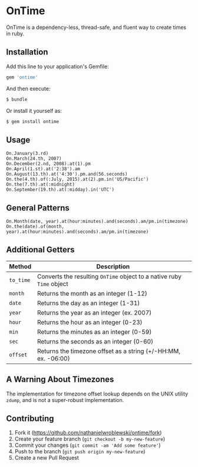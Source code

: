 OnTime
===

OnTime is a dependency-less, thread-safe, and fluent way to create times in ruby.

Installation
---

Add this line to your application's Gemfile:

```rb
gem 'ontime'
```

And then execute:

```sh
$ bundle
```

Or install it yourself as:

```sh
$ gem install ontime
```

Usage
---

```
On.January(3.rd)
On.March(24.th, 2007)
On.December(2.nd, 2008).at(1).pm
On.April(1.st).at('2:38').am
On.August(13.th).at('4:30').pm.and(56.seconds)
On.the(4.th).of(:July, 2015).at(2).pm.in('US/Pacific')
On.the(7.th).at(:midnight)
On.September(19.th).at(:midday).in('UTC')
```

General Patterns
---

```
On.Month(date, year).at(hour:minutes).and(seconds).am/pm.in(timezone)
On.the(date).of(month, year).at(hour:minutes).and(seconds).am/pm.in(timezone)
```

Additional Getters
---

Method   | Description
---------|----------
`to_time`| Converts the resulting `OnTime` object to a native ruby `Time` object
`month`  | Returns the month as an integer (1-12)
`date`   | Returns the day as an integer (1-31)
`year`   | Returns the year as an integer (ex. 2007)
`hour`   | Returns the hour as an integer (0-23)
`min`    | Returns the minutes as an integer (0-59)
`sec`    | Returns the seconds as an integer (0-60)
`offset` | Returns the timezone offset as a string (+/-HH:MM, ex. -06:00)

A Warning About Timezones
---
The implementation for timezone offset lookup depends on the UNIX utility
`zdump`, and is not a super-robust implementation.

Contributing
---

1. Fork it (https://github.com/nathanielwroblewski/ontime/fork)
2. Create your feature branch (`git checkout -b my-new-feature`)
3. Commit your changes (`git commit -am 'Add some feature'`)
4. Push to the branch (`git push origin my-new-feature`)
5. Create a new Pull Request
